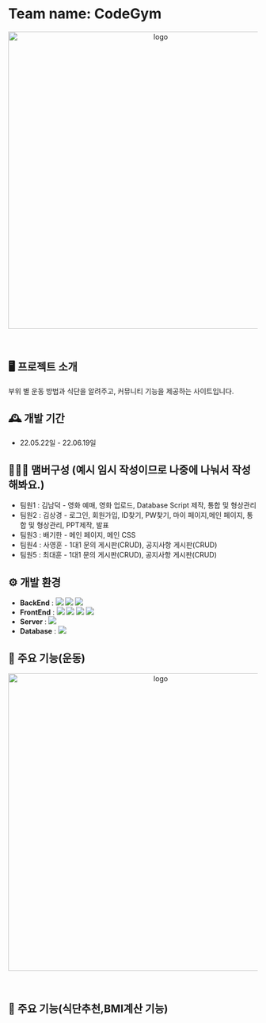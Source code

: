 #  Team name: CodeGym
<p align="center"><img src="https://github.com/CodeGym-Ko/CodeGym0530/assets/71168409/db128dca-951a-415e-afe3-598f45a63f50" alt="logo" width="600"/></p>
<br/>

## 🖥️ 프로젝트 소개
부위 별 운동 방법과 식단을 알려주고, 커뮤니티 기능을 제공하는 사이트입니다.
<br>

## 🕰️ 개발 기간
* 22.05.22일 - 22.06.19일

## 🧑‍🤝‍🧑 맴버구성 (예시 임시 작성이므로 나중에 나눠서 작성해봐요.)
 - 팀원1  : 김남덕 - 영화 예매, 영화 업로드, Database Script 제작, 통합 및 형상관리
 - 팀원2 : 김상경 - 로그인, 회원가입, ID찾기, PW찾기, 마이 페이지,메인 페이지, 통합 및 형상관리, PPT제작, 발표
 - 팀원3 : 배기한 - 메인 페이지, 메인 CSS
 - 팀원4 : 사영훈 - 1대1 문의 게시판(CRUD), 공지사항 게시판(CRUD)
 - 팀원5 : 최대훈 - 1대1 문의 게시판(CRUD), 공지사항 게시판(CRUD)

## ⚙️ 개발 환경
- **BackEnd** :  <img src="https://img.shields.io/badge/JAVA-FF7800?style=for-the-badge&logo=JAVA&logoColor=white">
                 <img src="https://img.shields.io/badge/SpringBoot-6DB33F?style=for-the-badge&logo=SpringBoot&logoColor=white">
                 <img src="https://img.shields.io/badge/SpringSecurity-6DB33F?style=for-the-badge&logo=springsecurity&logoColor=white">
- **FrontEnd** : <img src="https://img.shields.io/badge/HTML-E34F26?style=for-the-badge&logo=HTML5&logoColor=white">
                 <img src="https://img.shields.io/badge/CSS-1572B6?style=for-the-badge&logo=CSS3&logoColor=white">
                 <img src="https://img.shields.io/badge/javascript-F7DF1E?style=for-the-badge&logo=javascript&logoColor=white">
                 <img src="https://img.shields.io/badge/bootstrap-7952B3?style=for-the-badge&logo=bootstrap&logoColor=white">
- **Server** : <img src="https://img.shields.io/badge/apachetomcat-F8DC75?style=for-the-badge&logo=apachetomcat&logoColor=white">               
- **Database** : <img src="https://img.shields.io/badge/oracleDB-F80000?style=for-the-badge&logo=bootstrap&logoColor=white">            

## 📌 주요 기능(운동)

<p align="center"><img src="https://github.com/CodeGym-Ko/CodeGym0530/assets/71168409/e97bace6-e07e-4d13-8811-52c3f427f6e3" alt="logo" width="600"/></p>
<br/>

## 📌 주요 기능(식단추천,BMI계산 기능)
